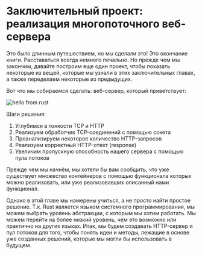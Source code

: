 # Заключительный проект: реализация многопоточного веб-сервера

Это было длинным путешествием, но мы сделали это! Это окончание книги. Расставаться
всегда немного печально. Но прежде чем мы закончим, давайте построим еще один проект,
чтобы показать некоторые из вещей, которые мы узнали в этих заключительных главах,
а также переделаем некоторые из предыдущих.

Вот что мы собираемся сделать: веб-сервер, который приветствует:

![hello from rust](img/trpl20-01.png)

Шаги решения:


1. Углубимся в тонкости TCP и HTTP
2. Реализуем обработчик TCP-соединений с помощью сокета
3. Проанализируем некоторое количество HTTP-запросов
4. Реализуем корректный HTTP-ответ (response)
5. Увеличим пропускную способность нашего сервера с помощью пула потоков

Прежде чем мы начнём, мы хотели бы вам сообщить, что уже существует множество
контейнеров с помощью функционала которых можно реализовать, или уже реализовавших
описанный нами функционал.

Однако в этой главе мы намерены учиться, а не просто найти простое решение. Т.к.
 Rust является языком системного программирования, мы можем выбрать уровень абстракции,
 с которым мы хотим работать. Мы можем перейти на более низкий уровень,
чем это возможно или практично на других языках. Итак, мы будем создавать
HTTP-сервер и пул потоков для того, чтобы понять идеи и методы, лежащие в основе
уже созданных решений, которые мы могли бы использовать в будущем.
